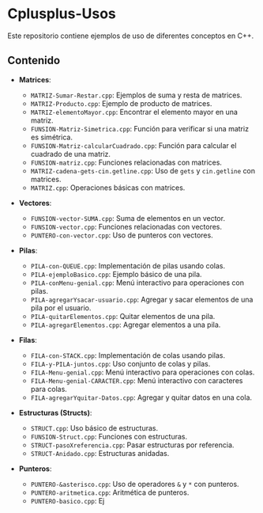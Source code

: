 # Cplusplus-Usos

Este repositorio contiene ejemplos de uso de diferentes conceptos en C++.

## Contenido

- **Matrices**:
  - `MATRIZ-Sumar-Restar.cpp`: Ejemplos de suma y resta de matrices.
  - `MATRIZ-Producto.cpp`: Ejemplo de producto de matrices.
  - `MATRIZ-elementoMayor.cpp`: Encontrar el elemento mayor en una matriz.
  - `FUNSION-Matriz-Simetrica.cpp`: Función para verificar si una matriz es simétrica.
  - `FUNSION-Matriz-calcularCuadrado.cpp`: Función para calcular el cuadrado de una matriz.
  - `FUNSION-matriz.cpp`: Funciones relacionadas con matrices.
  - `MATRIZ-cadena-gets-cin.getline.cpp`: Uso de `gets` y `cin.getline` con matrices.
  - `MATRIZ.cpp`: Operaciones básicas con matrices.

- **Vectores**:
  - `FUNSION-vector-SUMA.cpp`: Suma de elementos en un vector.
  - `FUNSION-vector.cpp`: Funciones relacionadas con vectores.
  - `PUNTERO-con-vector.cpp`: Uso de punteros con vectores.

- **Pilas**:
  - `PILA-con-QUEUE.cpp`: Implementación de pilas usando colas.
  - `PILA-ejemploBasico.cpp`: Ejemplo básico de una pila.
  - `PILA-conMenu-genial.cpp`: Menú interactivo para operaciones con pilas.
  - `PILA-agregarYsacar-usuario.cpp`: Agregar y sacar elementos de una pila por el usuario.
  - `PILA-quitarElementos.cpp`: Quitar elementos de una pila.
  - `PILA-agregarElementos.cpp`: Agregar elementos a una pila.

- **Filas**:
  - `FILA-con-STACK.cpp`: Implementación de colas usando pilas.
  - `FILA-y-PILA-juntos.cpp`: Uso conjunto de colas y pilas.
  - `FILA-Menu-genial.cpp`: Menú interactivo para operaciones con colas.
  - `FILA-Menu-genial-CARACTER.cpp`: Menú interactivo con caracteres para colas.
  - `FILA-agregarYquitar-Datos.cpp`: Agregar y quitar datos en una cola.

- **Estructuras (Structs)**:
  - `STRUCT.cpp`: Uso básico de estructuras.
  - `FUNSION-Struct.cpp`: Funciones con estructuras.
  - `STRUCT-pasoXreferencia.cpp`: Pasar estructuras por referencia.
  - `STRUCT-Anidado.cpp`: Estructuras anidadas.

- **Punteros**:
  - `PUNTERO-&asterisco.cpp`: Uso de operadores `&` y `*` con punteros.
  - `PUNTERO-aritmetica.cpp`: Aritmética de punteros.
  - `PUNTERO-basico.cpp`: Ej
